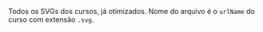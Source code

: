 Todos os SVGs dos cursos, já otimizados. Nome do arquivo é o `urlName` do curso com extensão `.svg`.